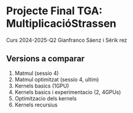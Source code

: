 # Projecte Final TGA: MultiplicacióStrassen 

Curs 2024-2025-Q2 
Gianfranco Sáenz i Sérik rez

## Versions a comparar

1. Matmul (sessio 4)
2. Matmul optimitzat (sessio 4, ultim)
3. Kernels basics (1GPU)
4. Kernels basics i experimentacio (2, 4GPUs)
5. Optimitzacio dels kernels
6. Kernels recursius



